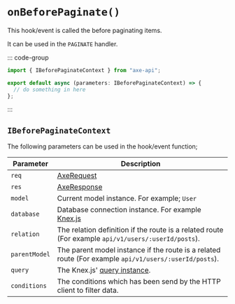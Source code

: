 # `onBeforePaginate()`

This hook/event is called the before paginating items.

It can be used in the `PAGINATE` handler.

::: code-group

```ts [app/v1/Hooks/User/onBeforePaginate.ts]
import { IBeforePaginateContext } from "axe-api";

export default async (parameters: IBeforePaginateContext) => {
  // do something in here
};
```

:::

## `IBeforePaginateContext`

The following parameters can be used in the hook/event function;

| Parameter     | Description                                                                                                                             |
| ------------- | --------------------------------------------------------------------------------------------------------------------------------------- |
| `req`         | [AxeRequest](/reference/axe-request)                                                                                                    |
| `res`         | [AxeResponse](/reference/axe-response)                                                                                                  |
| `model`       | Current model instance. For example; `User`                                                                                             |
| `database`    | Database connection instance. For example <a href="http://knexjs.org/#Installation-client" target="_blank" rel="noreferrer">Knex.js</a> |
| `relation`    | The relation definition if the route is a related route (For example `api/v1/users/:userId/posts`).                                     |
| `parentModel` | The parent model instance if the route is a related route (For example `api/v1/users/:userId/posts`).                                   |
| `query`       | The Knex.js' <a href="http://knexjs.org/#Builder-wheres" target="_blank" rel="noreferrer">query instance</a>.                           |
| `conditions`  | The conditions which has been send by the HTTP client to filter data.                                                                   |
